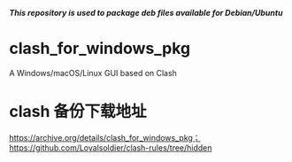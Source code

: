 ***This repository is used to package deb files available for Debian/Ubuntu***

# clash_for_windows_pkg
A Windows/macOS/Linux GUI based on Clash
# clash 备份下载地址
https://archive.org/details/clash_for_windows_pkg；
https://github.com/Loyalsoldier/clash-rules/tree/hidden

